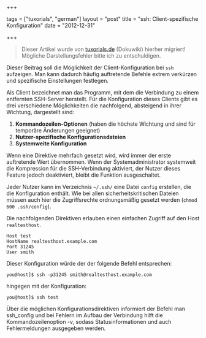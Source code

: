 +++

tags = ["tuxorials", "german"]
layout = "post"
title = "ssh: Client-spezifische Konfiguration"
date = "2012-12-31"

+++

>
> Dieser Artikel wurde von [tuxorials.de](http://tuxorials.de) (Dokuwiki) hierher migriert!
> Mögliche Darstellungsfehler bitte ich zu entschuldigen.
>


Dieser Beitrag soll die Möglichkeit der Client-Konfiguration bei `ssh`
aufzeigen. Man kann dadurch häufig auftretende Befehle extrem verkürzen
und spezifische Einstellungen festlegen.

Als Client bezeichnet man das Programm, mit dem die Verbindung zu einem
entfernten SSH-Server herstellt. Für die Konfiguration dieses Clients
gibt es drei verschiedene Möglichkeiten die nachfolgend, absteigend in
ihrer Wichtung, dargestellt sind:

1.  **Kommandozeilen-Optionen** (haben die höchste Wichtung und sind für
    temporäre Änderungen geeignet)
2.  **Nutzer-spezifische Konfigurationsdateien**
3.  **Systemweite Konfiguration**

Wenn eine Direktive mehrfach gesetzt wird, wird immer der erste
auftretende Wert übernommen. Wenn der Systemadministrator systemweit die
Kompression für die SSH-Verbindung aktiviert, der Nutzer dieses Feature
jedoch deaktiviert, bleibt die Funktion ausgeschaltet.

Jeder Nutzer kann im Verzeichnis `~/.ssh/` eine Datei `config`
erstellen, die die Konfiguration enthält. Wie bei allen
sicherheitskritischen Dateien müssen auch hier die Zugriffsrechte
ordnungsmäßig gesetzt werden (`chmod 600 .ssh/config`).

Die nachfolgenden Direktiven erlauben einen einfachen Zugriff auf den
Host `realtesthost`.

```
Host test  
HostName realtesthost.example.com  
Port 31245  
User smith
```

Dieser Konfiguration würde der der folgende Befehl entsprechen:

```
you@host]$ ssh -p31245 smith@realtesthost.example.com
```

hingegen mit der Konfiguration:

```
you@host]$ ssh test
```

Über die möglichen Konfigurationsdirektiven informiert der Befehl man
ssh\_config und bei Fehlern im Aufbau der Verbindung hilft die
Kommandozeilenoption -v, sodass Statusinformationen und auch
Fehlermeldungen ausgegeben werden.

